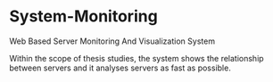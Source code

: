 # System-Monitoring
  Web Based Server Monitoring And Visualization System

  Within the scope of thesis studies, the system shows the relationship between servers and it analyses servers as fast as possible.
  
  
